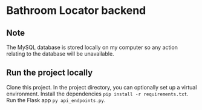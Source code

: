 # Bathroom Locator backend

## Note
The MySQL database is stored locally on my computer so any action relating to the database will be unavailable.

## Run the project locally
Clone this project. In the project directory, you can optionally set up a virtual environment. Install the dependencies `pip install -r requirements.txt`. Run the Flask app `py api_endpoints.py`.
